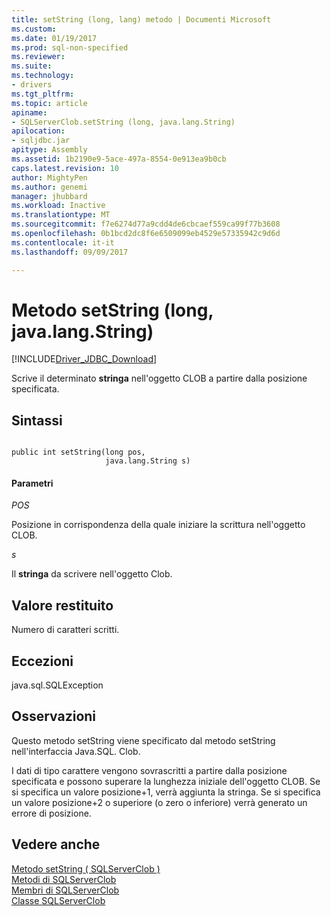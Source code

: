 ```yaml
---
title: setString (long, lang) metodo | Documenti Microsoft
ms.custom: 
ms.date: 01/19/2017
ms.prod: sql-non-specified
ms.reviewer: 
ms.suite: 
ms.technology:
- drivers
ms.tgt_pltfrm: 
ms.topic: article
apiname:
- SQLServerClob.setString (long, java.lang.String)
apilocation:
- sqljdbc.jar
apitype: Assembly
ms.assetid: 1b2190e9-5ace-497a-8554-0e913ea9b0cb
caps.latest.revision: 10
author: MightyPen
ms.author: genemi
manager: jhubbard
ms.workload: Inactive
ms.translationtype: MT
ms.sourcegitcommit: f7e6274d77a9cdd4de6cbcaef559ca99f77b3608
ms.openlocfilehash: 0b1bcd2dc8f6e6509099eb4529e57335942c9d6d
ms.contentlocale: it-it
ms.lasthandoff: 09/09/2017

---
```

# <a name="setstring-method-long-javalangstring"></a>Metodo setString (long, java.lang.String)
[!INCLUDE[Driver_JDBC_Download](../../../includes/driver_jdbc_download.md)]

  Scrive il determinato **stringa** nell'oggetto CLOB a partire dalla posizione specificata.  
  
## <a name="syntax"></a>Sintassi  
  
```  
  
public int setString(long pos,  
                     java.lang.String s)  
```  
  
#### <a name="parameters"></a>Parametri  
 *POS*  
  
 Posizione in corrispondenza della quale iniziare la scrittura nell'oggetto CLOB.  
  
 *s*  
  
 Il **stringa** da scrivere nell'oggetto Clob.  
  
## <a name="return-value"></a>Valore restituito  
 Numero di caratteri scritti.  
  
## <a name="exceptions"></a>Eccezioni  
 java.sql.SQLException  
  
## <a name="remarks"></a>Osservazioni  
 Questo metodo setString viene specificato dal metodo setString nell'interfaccia Java.SQL. Clob.  
  
 I dati di tipo carattere vengono sovrascritti a partire dalla posizione specificata e possono superare la lunghezza iniziale dell'oggetto CLOB. Se si specifica un valore posizione+1, verrà aggiunta la stringa. Se si specifica un valore posizione+2 o superiore (o zero o inferiore) verrà generato un errore di posizione.  
  
## <a name="see-also"></a>Vedere anche  
 [Metodo setString &#40; SQLServerClob &#41;](../../../connect/jdbc/reference/setstring-method-sqlserverclob.md)   
 [Metodi di SQLServerClob](../../../connect/jdbc/reference/sqlserverclob-methods.md)   
 [Membri di SQLServerClob](../../../connect/jdbc/reference/sqlserverclob-members.md)   
 [Classe SQLServerClob](../../../connect/jdbc/reference/sqlserverclob-class.md)  
  
  

